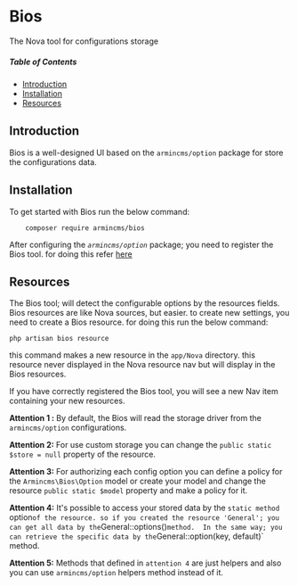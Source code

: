 # Bios
The Nova tool for configurations storage

##### Table of Contents   

* [Introduction](#introduction)      
* [Installation](#installation)      
* [Resources](#resources)              



## Introduction
Bios is a well-designed UI based on the `armincms/option` package for store the configurations data.

## Installation

To get started with Bios run the below command:

```
    composer require armincms/bios
```

After configuring the *`armincms/option`* package; you need to register the Bios tool. 
for doing this refer [here](https://nova.laravel.com/docs/2.0/customization/tools.html#registering-tools)

## Resources

The Bios tool; will detect the configurable options by the resources fields. 
Bios resources are like Nova sources, but easier. to create new settings, you need to create a Bios resource. for doing this run the below command:

```
php artisan bios resource

```

this command makes a new resource in the `app/Nova` directory. this resource never displayed in the Nova resource nav but will display in the Bios resources.

If you have correctly registered the Bios tool, you will see a new Nav item containing your new resources.

**Attention 1 :** 
    By default, the Bios will read the storage driver from the `armincms/option` configurations.

**Attention 2:** 
    For use custom storage you can change the `public static $store = null`  property of the resource.

**Attention 3:** 
    For authorizing each config option you can define a policy for the `Armincms\Bios\Option`  model or create your model and change the resource `public static $model` property  and make a policy for it.

**Attention 4:**
    It's possible to access your stored data by the `static method `option` of the resource.
    so if you created the resource 'General'; you can get all data by the `General::options()` method. 
    In the same way; you can retrieve the specific data by the `General::option(key, default)` method.

**Attention 5:**
    Methods that defined in `attention 4` are just helpers and also you can use 
    `armincms/option` helpers method instead of it.  


 